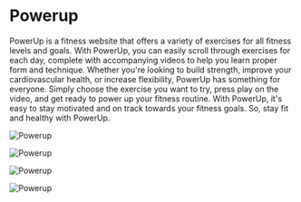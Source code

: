 # Powerup

PowerUp is a fitness website that offers a variety of exercises for all fitness levels and goals. With PowerUp, you can easily scroll through exercises for each day, complete with accompanying videos to help you learn proper form and technique. Whether you're looking to build strength, improve your cardiovascular health, or increase flexibility, PowerUp has something for everyone. Simply choose the exercise you want to try, press play on the video, and get ready to power up your fitness routine. With PowerUp, it's easy to stay motivated and on track towards your fitness goals. So, stay fit and healthy with PowerUp.

![Powerup](https://i.ibb.co/Gc3Kyjz/Screenshot-60.png)

![Powerup](https://i.ibb.co/kB7TN7Q/screencapture-localhost-5173-2022-12-27-17-33-52.png)

![Powerup](https://i.ibb.co/PmGjyqX/screencapture-localhost-5173-exercise-0007-2022-12-27-17-34-24.png)

![Powerup](https://i.ibb.co/z6gY70Q/Powerup-Fitness.gif)
